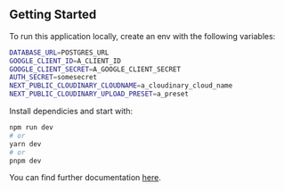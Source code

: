 ## Getting Started

To run this application locally, create an env with the following variables:

```bash
DATABASE_URL=POSTGRES_URL
GOOGLE_CLIENT_ID=A_CLIENT_ID
GOOGLE_CLIENT_SECRET=A_GOOGLE_CLIENT_SECRET
AUTH_SECRET=somesecret
NEXT_PUBLIC_CLOUDINARY_CLOUDNAME=a_cloudinary_cloud_name
NEXT_PUBLIC_CLOUDINARY_UPLOAD_PRESET=a_preset
```
Install dependicies and start with:

```bash
npm run dev
# or
yarn dev
# or
pnpm dev
```

You can find further documentation [here](https://medium.com/swlh/full-stack-next-js-13-app-using-typescript-tailwind-react-query-and-zustand-95cc16df39e0).
